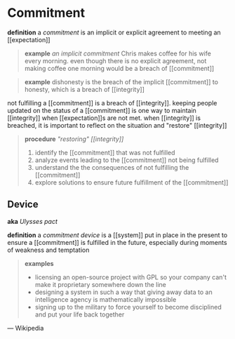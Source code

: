 # Commitment

**definition** a _commitment_ is an implicit or explicit agreement to meeting an [[expectation]]

> **example** _an implicit commitment_ Chris makes coffee for his wife every morning. even though there is no explicit agreement, not making coffee one morning would be a breach of [[commitment]]

> **example** dishonesty is the breach of the implicit [[commitment]] to honesty, which is a breach of [[integrity]]

not fulfilling a [[commitment]] is a breach of [[integrity]]. keeping people updated on the status of a [[commitment]] is one way to maintain [[integrity]] when [[expectation]]s are not met. when [[integrity]] is breached, it is important to reflect on the situation and "restore" [[integrity]]

> **procedure** _"restoring" [[integrity]]_
>
> 1. identify the [[commitment]] that was not fulfilled
> 2. analyze events leading to the [[commitment]] not being fulfilled
> 3. understand the the consequences of not fulfilling the [[commitment]]
> 4. explore solutions to ensure future fulfillment of the [[commitment]]

## Device

**aka** _Ulysses pact_

**definition** a _commitment device_ is a [[system]] put in place in the present to ensure a [[commitment]] is fulfilled in the future, especially during moments of weakness and temptation

> **examples**
>
> - licensing an open-source project with GPL so your company can't make it proprietary somewhere down the line
> - designing a system in such a way that giving away data to an intelligence agency is mathematically impossible
> - signing up to the military to force yourself to become disciplined and put your life back together

&mdash; Wikipedia
